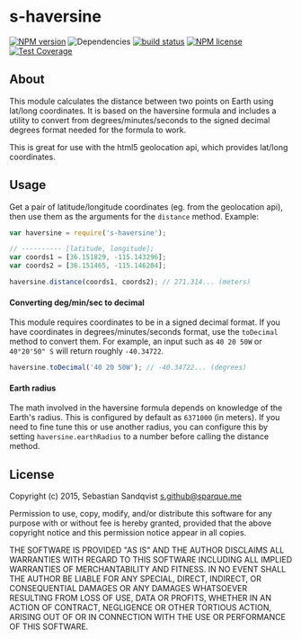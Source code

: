 # s-haversine

[![NPM version](https://img.shields.io/npm/v/s-haversine.svg)](https://www.npmjs.com/package/s-haversine) ![Dependencies](https://img.shields.io/david/sebastiansandqvist/s-haversine.svg) [![build status](http://img.shields.io/travis/sebastiansandqvist/s-haversine.svg)](https://travis-ci.org/sebastiansandqvist/s-haversine) [![NPM license](https://img.shields.io/npm/l/s-haversine.svg)](https://www.npmjs.com/package/s-haversine) [![Test Coverage](https://codeclimate.com/github/sebastiansandqvist/s-haversine/badges/coverage.svg)](https://codeclimate.com/github/sebastiansandqvist/s-haversine/coverage)

## About
This module calculates the distance between two points on Earth using lat/long coordinates. It is based on the haversine formula and includes a utility to convert from degrees/minutes/seconds to the signed decimal degrees format needed for the formula to work.

This is great for use with the html5 geolocation api, which provides lat/long coordinates.

## Usage
Get a pair of latitude/longitude coordinates (eg. from the geolocation api), then use them as the arguments for the `distance` method. Example:
```javascript
var haversine = require('s-haversine');

// ---------- [latitude, longitude];
var coords1 = [36.151829, -115.143296];
var coords2 = [36.151465, -115.146284];

haversine.distance(coords1, coords2); // 271.314... (meters)
```

#### Converting deg/min/sec to decimal
This module requires coordinates to be in a signed decimal format. If you have coordinates in degrees/minutes/seconds format, use the `toDecimal` method to convert them. For example, an input such as `40 20 50W` or `40°20'50" S` will return roughly `-40.34722`.

```javascript
haversine.toDecimal('40 20 50W'); // -40.34722... (degrees)
```

#### Earth radius
The math involved in the haversine formula depends on knowledge of the Earth's radius. This is configured by default as `6371000` (in meters). If you need to fine tune this or use another radius, you can configure this by setting `haversine.earthRadius` to a number before calling the distance method.

## License
Copyright (c) 2015, Sebastian Sandqvist <s.github@sparque.me>

Permission to use, copy, modify, and/or distribute this software for any purpose with or without fee is hereby granted, provided that the above copyright notice and this permission notice appear in all copies.

THE SOFTWARE IS PROVIDED "AS IS" AND THE AUTHOR DISCLAIMS ALL WARRANTIES WITH REGARD TO THIS SOFTWARE INCLUDING ALL IMPLIED WARRANTIES OF MERCHANTABILITY AND FITNESS. IN NO EVENT SHALL THE AUTHOR BE LIABLE FOR ANY SPECIAL, DIRECT, INDIRECT, OR CONSEQUENTIAL DAMAGES OR ANY DAMAGES WHATSOEVER RESULTING FROM LOSS OF USE, DATA OR PROFITS, WHETHER IN AN ACTION OF CONTRACT, NEGLIGENCE OR OTHER TORTIOUS ACTION, ARISING OUT OF OR IN CONNECTION WITH THE USE OR PERFORMANCE OF THIS SOFTWARE.